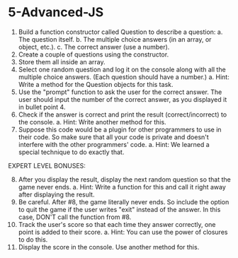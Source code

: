 # 5-Advanced-JS

1. Build a function constructor called Question to describe a question:
	a. The question itself.
	b. The multiple choice answers (in an array, or object, etc.).
	c. The correct answer (use a number).
2. Create a couple of questions using the constructor.
3. Store them all inside an array.
4. Select one random question and log it on the console along with all the multiple choice answers. (Each question should have a number.)
	a. Hint: Write a method for the Question objects for this task.
5. Use the "prompt" function to ask the user for the correct answer. The user should input the number of the correct answer, as you displayed it in bullet point 4.
6. Check if the answer is correct and print the result (correct/incorrect) to the console.
	a. Hint: Write another method for this.
7. Suppose this code would be a plugin for other programmers to use in their code. So make sure that all your code is private and doesn't interfere with the other programmers' code.
	a. Hint: We learned a special technique to do exactly that.

EXPERT LEVEL BONUSES:

8. After you display the result, display the next random question so that the game never ends.
	a. Hint: Write a function for this and call it right away after displaying the result.
9. Be careful. After #8, the game literally never ends. So include the option to quit the game if the user writes "exit" instead of the answer. In this case, DON'T call the function from #8.
10. Track the user's score so that each time they answer correctly, one point is added to their score.
	a. Hint: You can use the power of closures to do this.
11. Display the score in the console. Use another method for this.